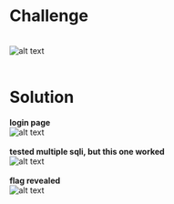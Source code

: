 # Challenge #
<br>![alt text](https://github.com/bzyo/CTFs/blob/master/2018/tuctf/web/imgs/web003.png)
<br><br>
# Solution #
**login page**
<br>![alt text](https://github.com/bzyo/CTFs/blob/master/2018/tuctf/web/imgs/web003-1.png)
<br><br>
**tested multiple sqli, but this one worked**
<br>![alt text](https://github.com/bzyo/CTFs/blob/master/2018/tuctf/web/imgs/web003-2.png)
<br><br>
**flag revealed**
<br>![alt text](https://github.com/bzyo/CTFs/blob/master/2018/tuctf/web/imgs/web003-3.png)